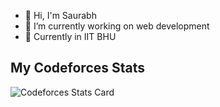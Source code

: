 - 👋 Hi, I'm Saurabh
- 🔭 I’m currently working on web development
- 🌱 Currently in IIT BHU

## My Codeforces Stats

![Codeforces Stats Card](https://codeforces-stats-api.herokuapp.com/stats?username=srbmaury&theme=1)

<!--
**srbmaury/srbmaury** is a ✨ _special_ ✨ repository because its `README.md` (this file) appears on your GitHub profile.

Here are some ideas to get you started:
- 👋 Hi, I'm Saurabh
- 🔭 I’m currently working on web development
- 🌱 Currently in IIT BHU
-->
